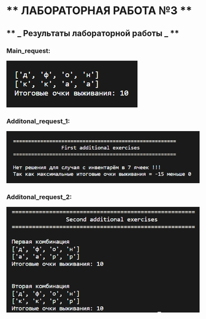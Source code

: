 # **  ЛАБОРАТОРНАЯ РАБОТА №3 **
## **   _ Результаты лабораторной работы _   **

### Main_request:
![Main_request](image/1.png)
### Additonal_request_1:
![Additonal_request_1](image/2.1.png)
### Additonal_request_2:
![Additonal_request_2](image/2.2.png)
